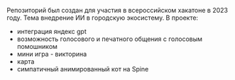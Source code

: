 Репозиторий был создан для участия в всероссийском хакатоне в 2023 году. Тема внедрение ИИ в городскую экосистему. 
В проекте:
- интеграция яндекс gpt
- возможность голосового и печатного общения с голосовым помошником
- мини игра - викторина
- карта
- симпатичный анимированный кот на Spine
